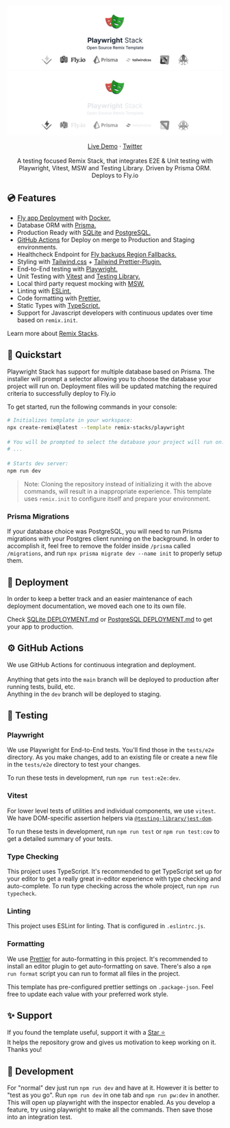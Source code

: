 ![GitHub-Mark-Light](https://raw.githubusercontent.com/dev-xo/dev-xo/main/playwright-stack/assets/Light.png#gh-light-mode-only)
![GitHub-Mark-Dark ](https://raw.githubusercontent.com/dev-xo/dev-xo/main/playwright-stack/assets/Dark.png#gh-dark-mode-only)

<p align="center">
  <p align="center">
    <a href="https://playwright.fly.dev">Live Demo</a>
    ·
    <a href="https://twitter.com/DanielKanem">Twitter</a>
    <br/>
    <br/>
    A testing focused Remix Stack, that integrates E2E & Unit testing with Playwright, Vitest, MSW and Testing Library. Driven by Prisma ORM. Deploys to Fly.io
  </p>
</p>

## 💿 Features

- [Fly app Deployment](https://fly.io) with [Docker.](https://www.docker.com/products/docker-desktop/)
- Database ORM with [Prisma.](https://www.prisma.io/)
- Production Ready with [SQLite](https://sqlite.org/index.html) and [PostgreSQL.](https://www.postgresql.org/)
- [GitHub Actions](https://github.com/features/actions) for Deploy on merge to Production and Staging environments.
- Healthcheck Endpoint for [Fly backups Region Fallbacks.](https://fly.io/docs/reference/configuration/#services-http_checks)
- Styling with [Tailwind.css](https://tailwindcss.com/) + [Tailwind Prettier-Plugin.](https://github.com/tailwindlabs/prettier-plugin-tailwindcss)
- End-to-End testing with [Playwright.](https://playwright.dev)
- Unit Testing with [Vitest](https://vitest.dev) and [Testing Library.](https://testing-library.com)
- Local third party request mocking with [MSW.](https://mswjs.io)
- Linting with [ESLint.](https://eslint.org/)
- Code formatting with [Prettier.](https://prettier.io/)
- Static Types with [TypeScript.](https://www.typescriptlang.org/)
- Support for Javascript developers with continuous updates over time based on `remix.init`.

Learn more about [Remix Stacks](https://remix.run/stacks).

## 🔋 Quickstart

Playwright Stack has support for multiple database based on Prisma. The installer will prompt a selector allowing you to choose the database your project will run on. Deployment files will be updated matching the required criteria to successfully deploy to Fly.io

To get started, run the following commands in your console:

```sh
# Initializes template in your workspace:
npx create-remix@latest --template remix-stacks/playwright

# You will be prompted to select the database your project will run on.
# ...

# Starts dev server:
npm run dev
```

> Note: Cloning the repository instead of initializing it with the above commands, will result in a inappropriate experience. This template uses `remix.init` to configure itself and prepare your environment.

### Prisma Migrations

If your database choice was PostgreSQL, you will need to run Prisma migrations with your Postgres client running on the background. In order to accomplish it, feel free to remove the folder inside `/prisma` called `/migrations`, and run `npx prisma migrate dev --name init` to properly setup them.

## 🚀 Deployment

In order to keep a better track and an easier maintenance of each deployment documentation, we moved each one to its own file.

Check [SQLite DEPLOYMENT.md](https://github.com/dev-xo/dev-xo/blob/main/remix-todos/docs/SQLITE-DEPLOYMENT.md) or [PostgreSQL DEPLOYMENT.md](https://github.com/dev-xo/dev-xo/blob/main/remix-todos/docs/POSTGRESQL-DEPLOYMENT.md) to get your app to production.

## ⚙️ GitHub Actions

We use GitHub Actions for continuous integration and deployment.<br/><br/>
Anything that gets into the `main` branch will be deployed to production after running tests, build, etc.<br/>
Anything in the `dev` branch will be deployed to staging.

## 🧩 Testing

### Playwright

We use Playwright for End-to-End tests. You'll find those in the `tests/e2e` directory. As you make changes, add to an existing file or create a new file in the `tests/e2e` directory to test your changes.

To run these tests in development, run `npm run test:e2e:dev`.

### Vitest

For lower level tests of utilities and individual components, we use `vitest`. We have DOM-specific assertion helpers via [`@testing-library/jest-dom`](https://testing-library.com/jest-dom).

To run these tests in development, run `npm run test` or `npm run test:cov` to get a detailed summary of your tests.

### Type Checking

This project uses TypeScript. It's recommended to get TypeScript set up for your editor to get a really great in-editor experience with type checking and auto-complete. To run type checking across the whole project, run `npm run typecheck`.

### Linting

This project uses ESLint for linting. That is configured in `.eslintrc.js`.

### Formatting

We use [Prettier](https://prettier.io/) for auto-formatting in this project. It's recommended to install an editor plugin to get auto-formatting on save. There's also a `npm run format` script you can run to format all files in the project.

This template has pre-configured prettier settings on `.package-json`. Feel free to update each value with your preferred work style.

## ✨ Support

If you found the template useful, support it with a [Star ⭐](https://github.com/dev-xo/stripe-stack)<br />
It helps the repository grow and gives us motivation to keep working on it. Thanks you!

## 🔧 Development

For "normal" dev just run `npm run dev` and have at it. However it is better to "test as you go". Run `npm run dev` in one tab
and `npm run pw:dev` in another. This will open up playwright with the inspector enabled. As you develop a feature, try using
playwright to make all the commands. Then save those into an integration test.
